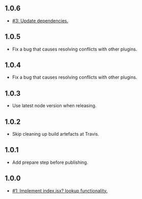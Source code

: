 ## 1.0.6
* [#3: Update dependencies.](https://github.com/haensl/rollup-plugin-local-resolve/issues/3)

## 1.0.5
* Fix a bug that causes resolving conflicts with other plugins.

## 1.0.4
* Fix a bug that causes resolving conflicts with other plugins.

## 1.0.3
* Use latest node version when releasing.

## 1.0.2
* Skip cleaning up build artefacts at Travis.

## 1.0.1
* Add prepare step before publishing.

## 1.0.0
* [#1: Implement index.jsx? lookup functionality.](https://github.com/haensl/rollup-plugin-local-resolve/issues/1)
